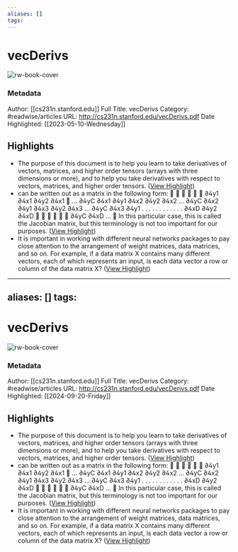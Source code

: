 ```yaml
---
aliases: []
tags:
---
```

# vecDerivs

![rw-book-cover](https://readwise-assets.s3.amazonaws.com/static/images/article0.00998d930354.png)
### Metadata
Author: [[cs231n.stanford.edu]]
Full Title: vecDerivs
Category: #readwise/articles
URL: http://cs231n.stanford.edu/vecDerivs.pdf
Date Highlighted: [[2023-05-10-Wednesday]]

## Highlights
- The purpose of this document is to help you learn to take derivatives of vectors, matrices,
  and higher order tensors (arrays with three dimensions or more), and to help you take derivatives with respect to vectors, matrices, and higher order tensors. ([View Highlight](https://read.readwise.io/read/01gzz591b0pjg90tnbc6t84463))
- can be written out as a matrix in the following form:
       
  ∂y1 ∂x1
  ∂y2 ∂x1
   ...
  ∂yC ∂x1
  ∂y1 ∂x2
  ∂y2 ∂x2
  ...
  ∂yC ∂x2
  ∂y1 ∂x3
  ∂y2 ∂x3
  ...
  ∂yC ∂x3
  ∂y1 . . .
  . . . . . .
  . . . ∂xD ∂y2 ∂xD
       
  ∂yC ∂xD
  ... 
  In this particular case, this is called the Jacobian matrix, but this terminology is not too important for our purposes. ([View Highlight](https://read.readwise.io/read/01gzz5jpgebdabfg56cb2bnyx2))
- It is important in working with different neural networks packages to pay close attention to the arrangement of weight matrices, data matrices, and so on. For example, if a data matrix X contains many different vectors, each of which represents an input, is each data vector a row or column of the data matrix X? ([View Highlight](https://read.readwise.io/read/01gzz5zasxwp9pvftsqw5jvemf))
---
aliases: []
tags:
---
# vecDerivs

![rw-book-cover](https://readwise-assets.s3.amazonaws.com/media/uploaded_book_covers/profile_200658/yEl3GCIq1L7RJWvwJQQJLZBoQcjzXcG7gck6diRPTq0-cover_WmaOo3u.png)
### Metadata
Author: [[cs231n.stanford.edu]]
Full Title: vecDerivs
Category: #readwise/articles
URL: http://cs231n.stanford.edu/vecDerivs.pdf
Date Highlighted: [[2024-09-20-Friday]]

## Highlights
- The purpose of this document is to help you learn to take derivatives of vectors, matrices,
  and higher order tensors (arrays with three dimensions or more), and to help you take derivatives with respect to vectors, matrices, and higher order tensors. ([View Highlight](https://read.readwise.io/read/01gzz591b0pjg90tnbc6t84463))
- can be written out as a matrix in the following form:
       
  ∂y1 ∂x1
  ∂y2 ∂x1
   ...
  ∂yC ∂x1
  ∂y1 ∂x2
  ∂y2 ∂x2
  ...
  ∂yC ∂x2
  ∂y1 ∂x3
  ∂y2 ∂x3
  ...
  ∂yC ∂x3
  ∂y1 . . .
  . . . . . .
  . . . ∂xD ∂y2 ∂xD
       
  ∂yC ∂xD
  ... 
  In this particular case, this is called the Jacobian matrix, but this terminology is not too important for our purposes. ([View Highlight](https://read.readwise.io/read/01gzz5jpgebdabfg56cb2bnyx2))
- It is important in working with different neural networks packages to pay close attention to the arrangement of weight matrices, data matrices, and so on. For example, if a data matrix X contains many different vectors, each of which represents an input, is each data vector a row or column of the data matrix X? ([View Highlight](https://read.readwise.io/read/01gzz5zasxwp9pvftsqw5jvemf))

